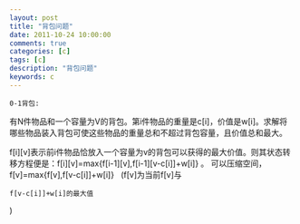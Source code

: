 ```yaml
---
layout: post
title: "背包问题"
date: 2011-10-24 10:00:00 
comments: true
categories: [c]
tags: [c]
description: "背包问题"
keywords: c
---
```



 
  
   
    0-1背包:
   
  
  
   有N件物品和一个容量为V的背包。第i件物品的重量是c[i]，价值是w[i]。求解将哪些物品装入背包可使这些物品的重量总和不超过背包容量，且价值总和最大。
  
 
 
  
   f[i][v]表示前i件物品恰放入一个容量为v的背包可以获得的最大价值。则其状态转移方程便是：f[i][v]=max{f[i-1][v],f[i-1][v-c[i]]+w[i]} 。 可以压缩空间，f[v]=max{f[v],f[v-c[i]]+w[i]}   (f[v]为当前f[v]与
   
    f[v-c[i]]+w[i]的最大值
   
   )
  
 



